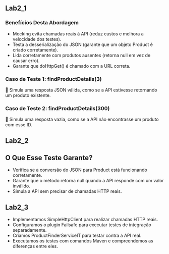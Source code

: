 ## Lab2_1

### Benefícios Desta Abordagem
- Mocking evita chamadas reais à API (reduz custos e melhora a velocidade dos testes).
- Testa a desserialização do JSON (garante que um objeto Product é criado corretamente).
- Lida corretamente com produtos ausentes (retorna null em vez de causar erro).
- Garante que doHttpGet() é chamado com a URL correta.

### Caso de Teste 1: findProductDetails(3)
🔹 Simula uma resposta JSON válida, como se a API estivesse retornando um produto existente.

### Caso de Teste 2: findProductDetails(300)
🔹 Simula uma resposta vazia, como se a API não encontrasse um produto com esse ID.

## Lab2_2
## O Que Esse Teste Garante?
- Verifica se a conversão do JSON para Product está funcionando corretamente.
- Garante que o método retorna null quando a API responde com um valor inválido.
- Simula a API sem precisar de chamadas HTTP reais.

## Lab2_3

- Implementamos SimpleHttpClient para realizar chamadas HTTP reais.
- Configuramos o plugin Failsafe para executar testes de integração separadamente.
- Criamos ProductFinderServiceIT para testar contra a API real.
- Executamos os testes com comandos Maven e compreendemos as diferenças entre eles.